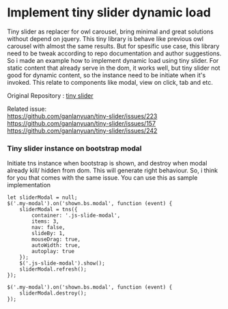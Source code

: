 # Implement tiny slider dynamic load
Tiny slider as replacer for owl carousel, bring minimal and great solutions without depend on jquery.
This tiny library is behave like previous owl carousel with almost the same results. But for spesific use case,
this library need to be tweak according to repo documentation and author suggestions. So i made an example how to implement
dynamic load using tiny slider. For static content that already serve in the dom, it works well, but tiny slider not good for dynamic content, so the instance need to be initiate when it's invoked. This relate to components like modal, view on click, tab and etc.

Original Repository : 
<a target="_blank" href="https://github.com/ganlanyuan/tiny-slider">tiny slider</a>

Related issue: <br/>
https://github.com/ganlanyuan/tiny-slider/issues/223 <br/>
https://github.com/ganlanyuan/tiny-slider/issues/157 <br/>
https://github.com/ganlanyuan/tiny-slider/issues/242
                         
### Tiny slider instance on bootstrap modal

Initiate tns instance when bootstrap is shown, and destroy when modal already kill/ hidden from dom. This will generate right behaviour. So, i think for you that comes with the same issue. You can use this as sample implementation

```
let sliderModal = null;
$('.my-modal').on('shown.bs.modal', function (event) {
    sliderModal = tns({
        container: '.js-slide-modal',
        items: 3,
        nav: false,
        slideBy: 1,
        mouseDrag: true,
        autoWidth: true,
        autoplay: true
    });
    $('.js-slide-modal').show();
    sliderModal.refresh();
});

$('.my-modal').on('shown.bs.modal', function (event) { 
    sliderModal.destroy();
});
```
